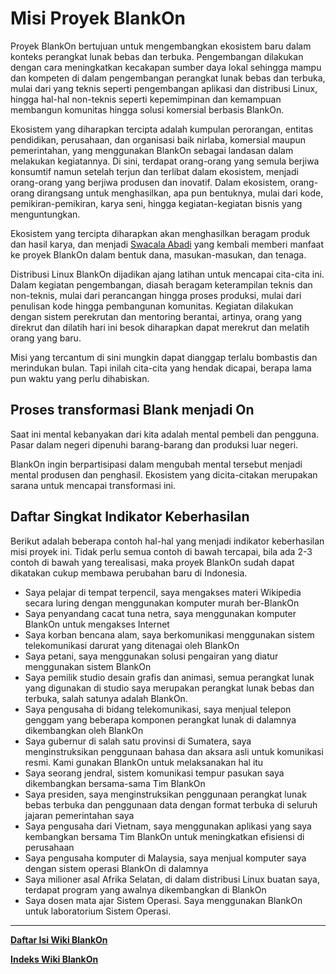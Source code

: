 # Misi Proyek BlankOn

Proyek BlankOn bertujuan untuk mengembangkan ekosistem baru dalam konteks perangkat lunak bebas dan terbuka. Pengembangan dilakukan dengan cara meningkatkan kecakapan sumber daya lokal sehingga mampu dan kompeten di dalam pengembangan perangkat lunak bebas dan terbuka, mulai dari yang teknis seperti pengembangan aplikasi dan distribusi Linux, hingga hal-hal non-teknis seperti kepemimpinan dan kemampuan membangun komunitas hingga solusi komersial berbasis BlankOn.

Ekosistem yang diharapkan tercipta adalah kumpulan perorangan, entitas pendidikan, perusahaan, dan organisasi baik nirlaba, komersial maupun pemerintahan, yang menggunakan BlankOn sebagai landasan dalam melakukan kegiatannya. Di sini, terdapat orang-orang yang semula berjiwa konsumtif namun setelah terjun dan terlibat dalam ekosistem, menjadi orang-orang yang berjiwa produsen dan inovatif. Dalam ekosistem, orang-orang dirangsang untuk menghasilkan, apa pun bentuknya, mulai dari kode, pemikiran-pemikiran, karya seni, hingga kegiatan-kegiatan bisnis yang menguntungkan.

Ekosistem yang tercipta diharapkan akan menghasilkan beragam produk dan hasil karya, dan menjadi [Swacala Abadi](https://en.wikipedia.org/wiki/Perpetual_motion) yang kembali memberi manfaat ke proyek BlankOn dalam bentuk dana, masukan-masukan, dan tenaga.

Distribusi Linux BlankOn dijadikan ajang latihan untuk mencapai cita-cita ini. Dalam kegiatan pengembangan, diasah beragam keterampilan teknis dan non-teknis, mulai dari perancangan hingga proses produksi, mulai dari penulisan kode hingga pembangunan komunitas. Kegiatan dilakukan dengan sistem perekrutan dan mentoring berantai, artinya, orang yang direkrut dan dilatih hari ini besok diharapkan dapat merekrut dan melatih orang yang baru.

Misi yang tercantum di sini mungkin dapat dianggap terlalu bombastis dan merindukan bulan. Tapi inilah cita-cita yang hendak dicapai, berapa lama pun waktu yang perlu dihabiskan.

## Proses transformasi Blank menjadi On

Saat ini mental kebanyakan dari kita adalah mental pembeli dan pengguna. Pasar dalam negeri dipenuhi barang-barang dan produksi luar negeri.

BlankOn ingin berpartisipasi dalam mengubah mental tersebut menjadi mental produsen dan penghasil. Ekosistem yang dicita-citakan merupakan sarana untuk mencapai transformasi ini.


## Daftar Singkat Indikator Keberhasilan

Berikut adalah beberapa contoh hal-hal yang menjadi indikator keberhasilan misi proyek ini. Tidak perlu semua contoh di bawah tercapai, bila ada 2-3 contoh di bawah yang terealisasi, maka proyek BlankOn sudah dapat dikatakan cukup membawa perubahan baru di Indonesia.

- Saya pelajar di tempat terpencil, saya mengakses materi Wikipedia secara luring dengan menggunakan komputer murah ber-BlankOn
- Saya penyandang cacat tuna netra, saya menggunakan komputer BlankOn untuk mengakses Internet
- Saya korban bencana alam, saya berkomunikasi menggunakan sistem telekomunikasi darurat yang ditenagai oleh BlankOn
- Saya petani, saya menggunakan solusi pengairan yang diatur menggunakan sistem BlankOn
- Saya pemilik studio desain grafis dan animasi, semua perangkat lunak yang digunakan di studio saya merupakan perangkat lunak bebas dan terbuka, salah satunya adalah BlankOn.
- Saya pengusaha di bidang telekomunikasi, saya menjual telepon genggam yang beberapa komponen perangkat lunak di dalamnya dikembangkan oleh BlankOn
- Saya gubernur di salah satu provinsi di Sumatera, saya menginstruksikan penggunaan bahasa dan aksara asli untuk komunikasi resmi. Kami gunakan BlankOn untuk melaksanakan hal itu
- Saya seorang jendral, sistem komunikasi tempur pasukan saya dikembangkan bersama-sama Tim BlankOn
- Saya presiden, saya menginstruksikan penggunaan perangkat lunak bebas terbuka dan penggunaan data dengan format terbuka di seluruh jajaran pemerintahan saya
- Saya pengusaha dari Vietnam, saya menggunakan aplikasi yang saya kembangkan bersama Tim BlankOn untuk meningkatkan efisiensi di perusahaan
- Saya pengusaha komputer di Malaysia, saya menjual komputer saya dengan sistem operasi BlankOn di dalamnya
- Saya milioner asal Afrika Selatan, di dalam distribusi Linux buatan saya, terdapat program yang awalnya dikembangkan di BlankOn
- Saya dosen mata ajar Sistem Operasi. Saya menggunakan BlankOn untuk laboratorium Sistem Operasi.

---
[**Daftar Isi Wiki BlankOn**](/wiki/DaftarIsi/index.html)
 
[**Indeks Wiki BlankOn**](/wiki/Indeks.html)



